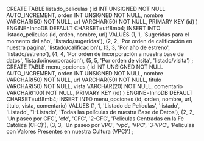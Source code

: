 CREATE TABLE listado_peliculas (
	id INT UNSIGNED NOT NULL AUTO_INCREMENT,
	orden INT UNSIGNED NOT NULL,
	nombre VARCHAR(50) NOT NULL,
	url VARCHAR(50) NOT NULL,
	PRIMARY KEY (id)
) ENGINE=InnoDB DEFAULT CHARSET=utf8mb4;
INSERT INTO listado_peliculas (id, orden, nombre, url)
VALUES 
(1, 1, 'Sugeridas para el momento del año', 'listado/sugeridas'), 
(2, 2, 'Por orden de calificación en nuestra página', 'listado/calificacion'), 
(3, 3, 'Por año de estreno', 'listado/estreno'), 
(4, 4, 'Por orden de incorporación a nuestra base de datos', 'listado/incorporacion'), 
(5, 5, 'Por orden de visita', 'listado/visita')
;
CREATE TABLE menu_opciones (
	id INT UNSIGNED NOT NULL AUTO_INCREMENT,
	orden INT UNSIGNED NOT NULL,
	nombre VARCHAR(50) NOT NULL,
	url VARCHAR(50) NOT NULL,
	titulo VARCHAR(50) NOT NULL,
	vista VARCHAR(20) NOT NULL,
	comentario VARCHAR(100) NOT NULL,
	PRIMARY KEY (id)
) ENGINE=InnoDB DEFAULT CHARSET=utf8mb4;
INSERT INTO menu_opciones (id, orden, nombre, url, titulo, vista, comentario)
VALUES 
(1, 1, 'Listado de Películas', 'listado', 'Listado', '1-Listado', 'Todas las películas de nuestra Base de Datos'),
(2, 2, 'Un paseo por CFC', 'cfc', 'CFC', '2-CFC', 'Películas Centradas en la Fe Católica (CFC)'),
(3, 3, 'Un paseo por VPC', 'vpc', 'VPC', '3-VPC', 'Películas con Valores Presentes en nuestra Cultura (VPC)')
;
